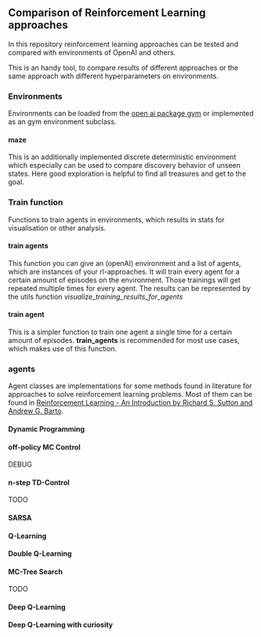 ## Comparison of Reinforcement Learning approaches
In this repository reinforcement learning approaches can be tested and compared with
environments of OpenAI and others.

This is an handy tool, to compare results of different approaches or the same approach with
different hyperparameters on environments.  

### Environments
Environments can be loaded from the [open ai package gym](https://gym.openai.com) or 
implemented as an gym environment subclass.
#### maze
This is an additionally implemented discrete deterministic environment which especially can be 
used to compare discovery behavior of unseen states. Here good exploration is helpful to find
all treasures and get to the goal.   

### Train function
Functions to train agents in environments, which results in stats for visualisation or
other analysis. 

#### train agents
This function you can give an (openAI) environment and a list of agents, which are instances of
your rl-approaches. It will train every agent for a certain amount of episodes on the environment.
Those trainings will get repeated multiple times for every agent. The results can be represented 
by the utils function _visualize_training_results_for_agents_

#### train agent
This is a simpler function to train one agent a single time for a certain amount of episodes. 
**train_agents** is recommended for most use cases, which makes use of this function. 

### agents
Agent classes are implementations for some methods found in literature for approaches to solve
reinforcement learning problems. Most of them can be found in [Reinforcement Learning - An
Introduction by Richard S. Sutton and Andrew G. Barto](https://web.stanford.edu/class/psych209/Readings/SuttonBartoIPRLBook2ndEd.pdf). 
#### Dynamic Programming 
#### off-policy MC Control
DEBUG
#### n-step TD-Control
TODO
#### SARSA
#### Q-Learning
#### Double Q-Learning
#### MC-Tree Search
TODO
#### Deep Q-Learning
#### Deep Q-Learning with curiosity


 
